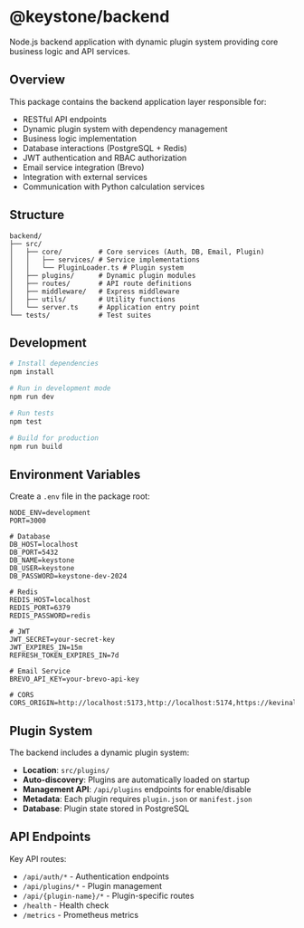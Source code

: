 # @keystone/backend

Node.js backend application with dynamic plugin system providing core business logic and API services.

## Overview

This package contains the backend application layer responsible for:
- RESTful API endpoints
- Dynamic plugin system with dependency management
- Business logic implementation
- Database interactions (PostgreSQL + Redis)
- JWT authentication and RBAC authorization
- Email service integration (Brevo)
- Integration with external services
- Communication with Python calculation services

## Structure

```
backend/
├── src/
│   ├── core/         # Core services (Auth, DB, Email, Plugin)
│   │   ├── services/ # Service implementations
│   │   └── PluginLoader.ts # Plugin system
│   ├── plugins/      # Dynamic plugin modules
│   ├── routes/       # API route definitions
│   ├── middleware/   # Express middleware
│   ├── utils/        # Utility functions
│   └── server.ts     # Application entry point
└── tests/            # Test suites
```

## Development

```bash
# Install dependencies
npm install

# Run in development mode
npm run dev

# Run tests
npm test

# Build for production
npm run build
```

## Environment Variables

Create a `.env` file in the package root:

```env
NODE_ENV=development
PORT=3000

# Database
DB_HOST=localhost
DB_PORT=5432
DB_NAME=keystone
DB_USER=keystone
DB_PASSWORD=keystone-dev-2024

# Redis
REDIS_HOST=localhost
REDIS_PORT=6379
REDIS_PASSWORD=redis

# JWT
JWT_SECRET=your-secret-key
JWT_EXPIRES_IN=15m
REFRESH_TOKEN_EXPIRES_IN=7d

# Email Service
BREVO_API_KEY=your-brevo-api-key

# CORS
CORS_ORIGIN=http://localhost:5173,http://localhost:5174,https://kevinalthaus.com
```

## Plugin System

The backend includes a dynamic plugin system:

- **Location**: `src/plugins/`
- **Auto-discovery**: Plugins are automatically loaded on startup
- **Management API**: `/api/plugins` endpoints for enable/disable
- **Metadata**: Each plugin requires `plugin.json` or `manifest.json`
- **Database**: Plugin state stored in PostgreSQL

## API Endpoints

Key API routes:
- `/api/auth/*` - Authentication endpoints
- `/api/plugins/*` - Plugin management
- `/api/{plugin-name}/*` - Plugin-specific routes
- `/health` - Health check
- `/metrics` - Prometheus metrics
